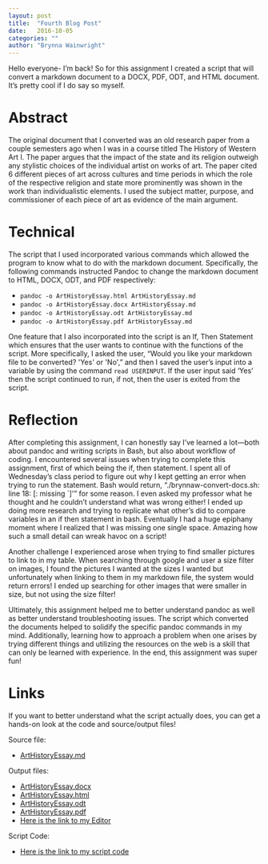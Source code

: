```yaml
---
layout: post
title:  "Fourth Blog Post"
date:   2016-10-05 
categories: ""
author: "Brynna Wainwright"
---
```


Hello everyone- I’m back! So for this assignment I created a script that will convert a markdown document to a DOCX, PDF, ODT, and HTML document. It’s pretty cool if I do say so myself. 

# Abstract
The original document that I converted was an old research paper from a couple semesters ago when I was in a course titled The History of Western Art I. The paper argues that the impact of the state and its religion outweigh any stylistic choices of the individual artist on works of art. The paper cited 6 different pieces of art across cultures and time periods in which the role of the respective religion and state more prominently was shown in the work than individualistic elements. I used the subject matter, purpose, and commissioner of each piece of art as evidence of the main argument.

# Technical
The script that I used incorporated various commands which allowed the program to know what to do with the markdown document. Specifically, the following commands instructed Pandoc to change the markdown document to HTML, DOCX, ODT, and PDF respectively:
* `pandoc -o ArtHistoryEssay.html ArtHistoryEssay.md`
* `pandoc -o ArtHistoryEssay.docx ArtHistoryEssay.md`
* `pandoc -o ArtHistoryEssay.odt ArtHistoryEssay.md`
* `pandoc -o ArtHistoryEssay.pdf ArtHistoryEssay.md`

One feature that I also incorporated into the script is an If, Then Statement which ensures that the user wants to continue with the functions of the script. More specifically, I asked the user, “Would you like your markdown file to be converted? 'Yes' or 'No',” and then I saved the user’s input into a variable by using the command `read USERINPUT`. If the user input said ‘Yes’ then the script continued to run, if not, then the user is exited from the script.

# Reflection
After completing this assignment, I can honestly say I’ve learned a lot—both about pandoc and writing scripts in Bash, but also about workflow of coding. I encountered several issues when trying to complete this assignment, first of which being the if, then statement. I spent all of Wednesday’s class period to figure out why I kept getting an error when trying to run the statement. Bash would return, “./brynnaw-convert-docs.sh: line 18: [: missing `]'” for some reason. I even asked my professor what he thought and he couldn’t understand what was wrong either! I ended up doing more research and trying to replicate what other’s did to compare variables in an if then statement in bash. Eventually I had a huge epiphany moment where I realized that I was missing one single space. Amazing how such a small detail can wreak havoc on a script!

Another challenge I experienced arose when trying to find smaller pictures to link to in my table. When searching through google and user a size filter on images, I found the pictures I wanted at the sizes I wanted but unfortunately when linking to them in my markdown file, the system would return errors! I ended up searching for other images that were smaller in size, but not using the size filter!

Ultimately, this assignment helped me to better understand pandoc as well as better understand troubleshooting issues. The script which converted the documents helped to solidify the specific pandoc commands in my mind. Additionally, learning how to approach a problem when one arises by trying different things and utilizing the resources on the web is a skill that can only be learned with experience. In the end, this assignment was super fun!

# Links
If you want to better understand what the script actually does, you can get a hands-on look at the code and source/output files!

Source file:
* [ArtHistoryEssay.md](https://github.com/inls161/assignment-3-brynnaw/blob/master/ArtHistoryEssay.md)

Output files:
* [ArtHistoryEssay.docx](https://github.com/inls161/assignment-3-brynnaw/blob/master/ArtHistoryEssay.docx)
* [ArtHistoryEssay.html](https://github.com/inls161/assignment-3-brynnaw/blob/master/ArtHistoryEssay.html)
* [ArtHistoryEssay.odt](https://github.com/inls161/assignment-3-brynnaw/blob/master/ArtHistoryEssay.odt)
* [ArtHistoryEssay.pdf](https://github.com/inls161/assignment-3-brynnaw/blob/master/ArtHistoryEssay.pdf)
* [Here is the link to my Editor](https://ide.c9.io/brynnaw/assignment3)

Script Code:
* [Here is the link to my script code](https://github.com/inls161/assignment-3-brynnaw/blob/master/brynnaw-convert-docs.sh)

